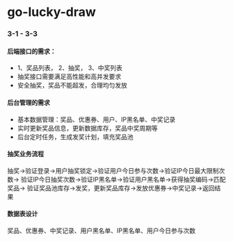 # go-lucky-draw

### 3-1 - 3-3
#### 后端接口的需求：
- 1、奖品列表， 2、抽奖， 3、中奖列表
- 抽奖接口需要满足高性能和高并发要求
- 安全抽奖，奖品不能超发，合理均匀发放

#### 后台管理的需求
- 基本数据管理：奖品、优惠券、用户、IP黑名单、中奖记录
- 实时更新奖品信息，更新数据库存，奖品中奖周期等
- 后台定时任务，生成发奖计划，填充奖品池

#### 抽奖业务流程
抽奖->验证登录->用户抽奖锁定->验证用户今日参与次数->验证IP今日最大限制次数->
验证IP今日抽奖次数->验证IP黑名单->验证用户黑名单->获得抽奖编码->匹配奖品->
验证奖品池库存->发奖，更新奖品库存->发放优惠券->中奖记录->返回结果

#### 数据表设计
奖品、优惠券、中奖记录、用户黑名单、IP黑名单、用户今日参与次数